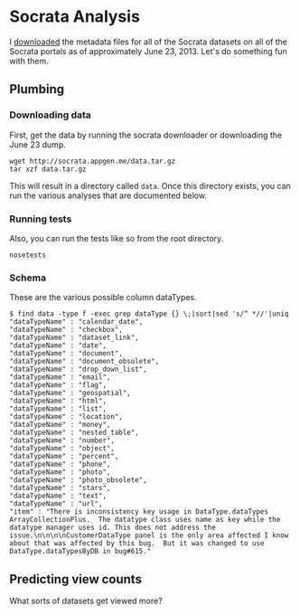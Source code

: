 Socrata Analysis
======
I [downloaded](https://github.com/tlevine/socrata-download) the metadata files
for all of the Socrata datasets on all of the Socrata portals as of
approximately June 23, 2013. Let's do something fun with them.

## Plumbing

### Downloading data
First, get the data by running the socrata downloader or downloading the June 23 dump.

    wget http://socrata.appgen.me/data.tar.gz
    tar xzf data.tar.gz

This will result in a directory called `data`. Once this directory exists,
you can run the various analyses that are documented below.

### Running tests
Also, you can run the tests like so from the root directory.

    nosetests

### Schema
These are the various possible column dataTypes.

    $ find data -type f -exec grep dataType {} \;|sort|sed 's/^ *//'|uniq
    "dataTypeName" : "calendar_date",
    "dataTypeName" : "checkbox",
    "dataTypeName" : "dataset_link",
    "dataTypeName" : "date",
    "dataTypeName" : "document",
    "dataTypeName" : "document_obsolete",
    "dataTypeName" : "drop_down_list",
    "dataTypeName" : "email",
    "dataTypeName" : "flag",
    "dataTypeName" : "geospatial",
    "dataTypeName" : "html",
    "dataTypeName" : "list",
    "dataTypeName" : "location",
    "dataTypeName" : "money",
    "dataTypeName" : "nested_table",
    "dataTypeName" : "number",
    "dataTypeName" : "object",
    "dataTypeName" : "percent",
    "dataTypeName" : "phone",
    "dataTypeName" : "photo",
    "dataTypeName" : "photo_obsolete",
    "dataTypeName" : "stars",
    "dataTypeName" : "text",
    "dataTypeName" : "url",
    "item" : "There is inconsistency key usage in DataType.dataTypes ArrayCollectionPlus.  The datatype class uses name as key while the datatype manager uses id. This does not address the issue.\n\n\n\nCustomerDataType panel is the only area affected I know about that was affected by this bug.  But it was changed to use DataType.dataTypesByDB in bug#615."


## Predicting view counts
What sorts of datasets get viewed more?
